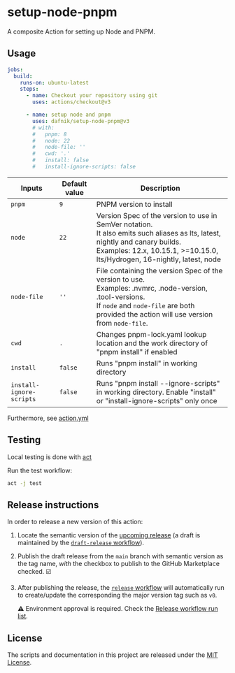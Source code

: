 # setup-node-pnpm

A composite Action for setting up Node and PNPM.

## Usage

```yml
jobs:
  build:
    runs-on: ubuntu-latest
    steps:
      - name: Checkout your repository using git
        uses: actions/checkout@v3

      - name: setup node and pnpm
        uses: dafnik/setup-node-pnpm@v3
        # with:
        #   pnpm: 8
        #   node: 22
        #   node-file: ''
        #   cwd: '.'
        #   install: false
        #   install-ignore-scripts: false
```

<!-- prettier-ignore-start -->
| Inputs                   | Default value | Description                                                                                                                                                                                                         |
|--------------------------|---------------|---------------------------------------------------------------------------------------------------------------------------------------------------------------------------------------------------------------------|
| `pnpm`                   | `9`           | PNPM version to install                                                                                                                                                                                             |
| `node`                   | `22`          | Version Spec of the version to use in SemVer notation.<br /> It also emits such aliases as lts, latest, nightly and canary builds.<br /> Examples: 12.x, 10.15.1, >=10.15.0, lts/Hydrogen, 16-nightly, latest, node |
| `node-file`              | `''`          | File containing the version Spec of the version to use.<br /> Examples: .nvmrc, .node-version, .tool-versions.<br /> If `node` and `node-file` are both provided the action will use version from `node-file`.      |
| `cwd`                    | `.`           | Changes pnpm-lock.yaml lookup location and the work directory of "pnpm install" if enabled                                                                                                                          |
| `install`                | `false`       | Runs "pnpm install" in working directory                                                                                                                                                                            |
| `install-ignore-scripts` | `false`       | Runs "pnpm install --ignore-scripts" in working directory. Enable "install" or "install-ignore-scripts" only once                                                                                                   |
<!-- prettier-ignore-end -->

Furthermore, see [action.yml](action.yml)

## Testing

Local testing is done with [act][act]

Run the test workflow:

```bash
act -j test
```

## Release instructions

In order to release a new version of this action:

1. Locate the semantic version of the [upcoming release][release-list] (a draft is maintained by the [`draft-release` workflow][draft-release]).

2. Publish the draft release from the `main` branch with semantic version as the tag name, _with_ the checkbox to publish to the GitHub Marketplace checked. :ballot_box_with_check:

3. After publishing the release, the [`release` workflow][release] will automatically run to create/update the corresponding the major version tag such as `v0`.

   ⚠️ Environment approval is required. Check the [Release workflow run list][release-workflow-runs].

## License

The scripts and documentation in this project are released under the [MIT License](LICENSE).

<!-- references -->

[act]: https://github.com/nektos/act
[release-list]: https://github.com/dafnik/setup-node-pnpm/releases
[draft-release]: .github/workflows/draft-release.yml
[release]: .github/workflows/release.yml
[release-workflow-runs]: https://github.com/dafnik/setup-node-pnpm/actions/workflows/release.yml
